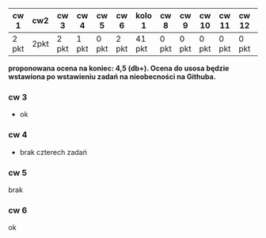 | cw 1 | cw2| cw 3| cw 4| cw 5| cw 6| kolo 1| cw 8 | cw 9 | cw 10 | cw 11 | cw 12| kolo2|
|---|---|---|---|---|---|---|---|---|---|---|---|---|
| 2 pkt | 2pkt| 2 pkt |1 pkt | 0 pkt | 2 pkt | 41 pkt | 0 pkt | 0 pkt | 0 pkt | 0 pkt | 0 pkt| 39 pkt|

**proponowana ocena na koniec: 4,5 (db+). Ocena do usosa będzie wstawiona po wstawieniu zadań na nieobecności na Githuba.**

### cw 3

* ok

### cw 4

* brak czterech zadań


### cw 5

brak

### cw 6

ok
